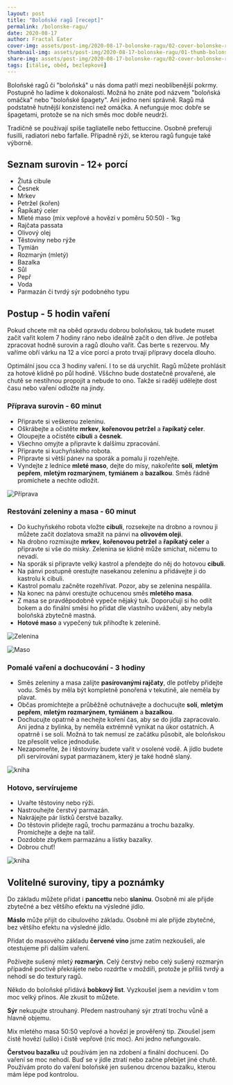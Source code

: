 ```yaml
---
layout: post
title: "Boloňské ragů [recept]"
permalink: /bolonske-ragu/
date: 2020-08-17
author: Fractal Eater
cover-img: assets/post-img/2020-08-17-bolonske-ragu/02-cover-bolonske-ragu.jpg
thumbnail-img: assets/post-img/2020-08-17-bolonske-ragu/01-thumb-bolonske-ragu.jpg
share-img: assets/post-img/2020-08-17-bolonske-ragu/02-cover-bolonske-ragu.jpg
tags: [itálie, oběd, bezlepkové]
---
```


Boloňské ragů či "boloňská" u nás doma patří mezi neoblíbenější pokrmy. Postupně ho ladíme k dokonalosti. Možná ho znáte pod názvem "boloňská omáčka" nebo "boloňské špagety". Ani jedno není správně. Ragů má podstatně hutnější konzistenci než omáčka. A nefunguje moc dobře se špagetami, protože se na nich směs moc dobře neudrží.

Tradičně se používají spíše tagliatelle nebo fettuccine. Osobně preferuji fusilli, radiatori nebo farfalle. Případně rýži, se kterou ragů funguje také výborně.

## Seznam surovin - 12+ porcí

* Žlutá cibule
* Česnek
* Mrkev
* Petržel (kořen)
* Řapíkatý celer
* Mleté maso (mix vepřové a hovězí v poměru 50:50) - 1kg
* Rajčata passata
* Olivový olej
* Těstoviny nebo rýže
* Tymián
* Rozmarýn (mletý)
* Bazalka
* Sůl
* Pepř
* Voda
* Parmazán či tvrdý sýr podobného typu

## Postup - 5 hodin vaření

Pokud chcete mít na oběd opravdu dobrou boloňskou, tak budete muset začít vařit kolem 7 hodiny ráno nebo ideálně začít o den dříve. Je potřeba zpracovat hodně surovin a ragů dlouho vařit. Čas berte s rezervou. My vaříme obří várku na 12 a více porcí a proto trvají přípravy docela dlouho.

Optimální jsou cca 3 hodiny vaření. I to se dá urychlit. Ragů můžete prohlásit za hotové klidně po půl hodině. Vššchno bude dostatečně provařené, ale chutě se nestihnou propojit a nebude to ono. Takže si raději udělejte dost času nebo vaření odložte na jindy.

### Příprava surovin - 60 minut

* Připravte si veškerou zeleninu.
* Oškrábejte a očistěte **mrkev**, **kořenovou petržel** a **řapíkatý celer**.
* Oloupejte a očistěte **cibuli** a **česnek**.
* Všechno omyjte a připravte k dalšímu zpracování.
* Připravte si kuchyňského robota.
* Připravte si větší pánev na sporák a pomalu ji rozehřejte.
* Vyndejte z lednice **mleté maso**, dejte do mísy, nakořeňte **solí**, **mletým pepřem**, **mletým rozmarýnem**, **tymiánem** a **bazalkou**. Směs řádně promíchete a nechte odložit.

![Příprava](../assets/post-img/2020-08-17-bolonske-ragu/priprava.jpg "Příprava")

### Restování zeleniny a masa - 60 minut

* Do kuchyňského robota vložte **cibuli**, rozsekejte na drobno a rovnou ji můžete začít dozlatova smažit na pánvi na **olivovém oleji**.
* Na drobno rozmixujte **mrkev**, **kořenovou petržel** a **řapíkatý celer** a připravte si vše do misky. Zelenina se klidně může smíchat, ničemu to nevadí.
* Na sporák si připravte velký kastrol a přendejte do něj do hotovou **cibuli**.
* Na pánvi postupně orestujte nasekanou zeleninu a přidávejte ji do kastrolu k cibuli.
* Kastrol pomalu začněte rozehřívat. Pozor, aby se zelenina nespálila.
* Na konec na pánvi orestujte ochucenou směs **mletého masa**.
* Z masa se pravděpodobně vypeče nějaký tuk. Doporučuji si ho odlít bokem a do finální směsi ho přidat dle vlastního uvážení, aby nebyla boloňská zbytečně mastná.
* **Hotové maso** a vypečený tuk přihoďte k zelenině.

![Zelenina](../assets/post-img/2020-08-17-bolonske-ragu/zelenina.jpg "Zelenina")

![Maso](../assets/post-img/2020-08-17-bolonske-ragu/maso.jpg "Maso")

### Pomalé vaření a dochucování - 3 hodiny

* Směs zeleniny a masa zalijte **pasírovanými rajčaty**, dle potřeby přidejte vodu. Směs by měla být kompletně ponořená v tekutině, ale neměla by plavat.
* Občas promíchtejte a průběžně ochutnávejte a dochucujte **solí**, **mletým pepřem**, **mletým rozmarýnem**, **tymiánem** a **bazalkou**.
* Dochucujte opatrně a nechejte koření čas, aby se do jídla zapracovalo. Ani jedna z bylinka, by neměla extrémně vynikat na úkor ostatních. A opatrně i se solí. Možná to tak nemusí ze začátku působit, ale boloňskou lze přesolit velice jednoduše.
* Nezapomeňte, že i těstoviny budete vařit v osolené vodě. A jídlo budete při servírování sypat parmazánem, který je také hodně slaný.

![kniha](../assets/post-img/2020-08-17-bolonske-ragu/hotova-smes.jpg)

### Hotovo, servírujeme

* Uvařte těstoviny nebo rýži.
* Nastrouhejte čerstvý parmazán.
* Nakrájejte pár lístků čerstvé bazalky.
* Do těstovin přidejte ragů, trochu parmazánu a trochu bazalky. Promíchejte a dejte na talíř.
* Dozdobte zbytkem parmazánu a lístky bazalky.
* Dobrou chuť!

![kniha](/assets/post-img/2020-08-17-bolonske-ragu/bolonske-ragu.jpg)

## Volitelné suroviny, tipy a poznámky

Do základu můžete přidat i **pancettu** nebo **slaninu**. Osobně mi ale přijde zbytečné a bez většího efektu na výsledné jídlo.

**Máslo** může přijít do cibulového základu. Osobně mi ale přijde zbytečné, bez většího efektu na výsledné jídlo.

Přidat do masového základu **červené víno** jsme zatím nezkoušeli, ale otestujeme při dalším vaření.

Požívejte sušený mletý **rozmarýn**. Celý čerstvý nebo celý sušený rozmarýn případně poctivě překrájete nebo rozdrťte v moždíři, protože je příliš tvrdý a nehodí se do textury ragů.

Někdo do boloňské přidává **bobkový list**. Vyzkoušel jsem a nevidím v tom moc velký přínos. Ale zkusit to můžete.

**Sýr** nekupujte strouhaný. Předem nastrouhaný sýr ztratí trochu vůně a hlavně objemu.

Mix mletého masa 50:50 vepřové a hovězí je prověřený tip. Zkoušel jsem čistě hovězí (ušlo) i čistě vepřové (nic moc). Ani jedno nefungovalo.

**Čerstvou bazalku** už používám jen na zdobení a finální dochucení. Do vaření se moc nehodí. Buď se v jídle ztratí nebo začne přebíjet jiné chutě. Používám proto do vaření boloňské jen sušenou drcenou bazalku, kterou mám lépe pod kontrolou.
